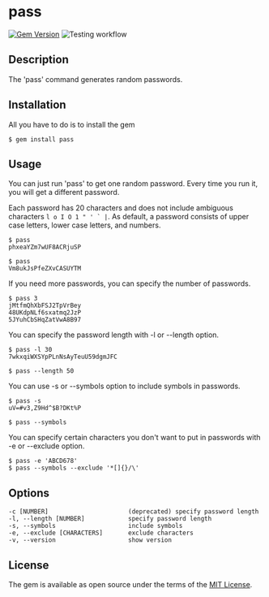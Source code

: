 # pass

[![Gem Version](https://badge.fury.io/rb/pass.svg)](https://badge.fury.io/rb/pass)
![Testing workflow](https://github.com/krhitoshi/pass/workflows/Testing%20workflow/badge.svg)

## Description

The 'pass' command generates random passwords.

## Installation

All you have to do is to install the gem

```
$ gem install pass
```

## Usage

You can just run 'pass' to get one random password.
Every time you run it, you will get a different password.

Each password has 20 characters and does not include ambiguous characters ``l o I O 1 " ' ` |``.
As default, a password consists of upper case letters, lower case letters, and numbers.

```
$ pass
phxeaYZm7wUF8ACRjuSP

$ pass
Vm8ukJsPfeZXvCASUYTM
```

If you need more passwords, you can specify the number of passwords.

```
$ pass 3
jMtfmQhXbFSJ2TpVrBey
48UKdpNLf6sxatmq2JzP
5JYuhCbSHqZatVwA8B97
```

You can specify the password length with -l or --length option.

```
$ pass -l 30
7wkxqiWXSYpPLnNsAyTeuU59dgmJFC

$ pass --length 50
```

You can use -s or --symbols option to include symbols in passwords.

```
$ pass -s
uV=#v3,Z9Hd^$B?DKt%P

$ pass --symbols
```

You can specify certain characters you don't want to put in passwords with -e or --exclude option.

```
$ pass -e 'ABCD678'
$ pass --symbols --exclude '*[]{}/\'
```

## Options

```
-c [NUMBER]                      (deprecated) specify password length
-l, --length [NUMBER]            specify password length
-s, --symbols                    include symbols
-e, --exclude [CHARACTERS]       exclude characters
-v, --version                    show version
```

## License

The gem is available as open source under the terms of the [MIT License](http://opensource.org/licenses/MIT).
